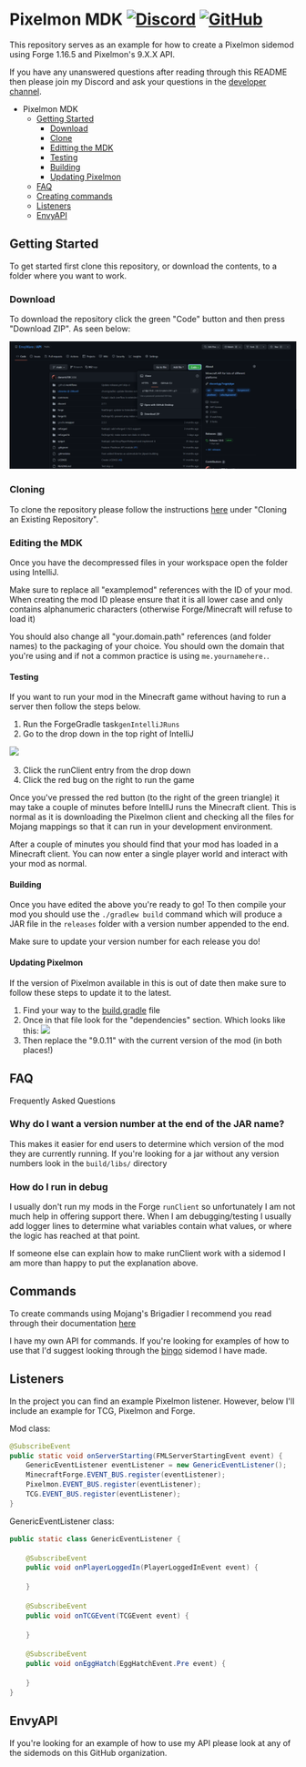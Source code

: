 # Pixelmon MDK [![Discord](https://img.shields.io/discord/831966641586831431)](https://discord.gg/7vqgtrjDGw) [![GitHub](https://img.shields.io/github/license/Pixelmon-Development/API)](https://www.gnu.org/licenses/lgpl-3.0.html)

This repository serves as an example for how to create a Pixelmon sidemod
using Forge 1.16.5 and Pixelmon's 9.X.X API.

If you have any unanswered questions after reading through this README then
please join my Discord and ask your questions in the [developer channel](https://discord.gg/7vqgtrjDGw).


<!-- TOC -->
* Pixelmon MDK
  * [Getting Started](#getting-started)
    * [Download](#download)
    * [Clone](#clone)
    * [Editting the MDK](#editing-the-mdk)
    * [Testing](#testing)
    * [Building](#building)
    * [Updating Pixelmon](#updating-pixelmon)
  * [FAQ](#faq)
  * [Creating commands](#commands)
  * [Listeners](#listeners)
  * [EnvyAPI](#envyapi)
<!-- TOC -->

## Getting Started
To get started first clone this repository, or download the contents, to a 
folder where you want to work. 

### Download
To download the repository click the green "Code" button and then press "Download ZIP".
As seen below:

![img.png](img.png)

### Cloning
To clone the repository please follow the instructions [here](https://git-scm.com/book/en/v2/Git-Basics-Getting-a-Git-Repository)
under "Cloning an Existing Repository".

### Editing the MDK
Once you have the decompressed files in your workspace open the folder using IntelliJ.

Make sure to replace all "examplemod" references with the ID of your mod. When creating the mod ID please ensure
that it is all lower case and only contains alphanumeric characters (otherwise Forge/Minecraft will refuse to load it)

You should also change all "your.domain.path" references (and folder names) to the
packaging of your choice. You should own the domain that you're using and if not
a common practice is using `me.yournamehere.`.

#### Testing
If you want to run your mod in the Minecraft game without having to run a server then follow the steps below.

1. Run the ForgeGradle task`genIntelliJRuns` 
2. Go to the drop down in the top right of IntelliJ

![](https://i.gyazo.com/cef9f240a40c04f0d7ed81e1b66f4a25.png)

3. Click the runClient entry from the drop down
4. Click the red bug on the right to run the game

Once you've pressed the red button (to the right of the green triangle) it may take a couple
of minutes before IntellIJ runs the Minecraft client. This is normal as it is downloading the Pixelmon client
and checking all the files for Mojang mappings so that it can run in your development environment.

After a couple of minutes you should find that your mod has loaded in a Minecraft client. You can now
enter a single player world and interact with your mod as normal.


#### Building
Once you have edited the above you're ready to go! To then compile your mod
you should use the `./gradlew build` command which will produce a JAR file
in the `releases` folder with a version number appended to the end.

Make sure to update your version number for each release you do!

#### Updating Pixelmon
If the version of Pixelmon available in this is out of date then make sure to follow these steps to update it to the latest.

1. Find your way to the [build.gradle](build.gradle) file
2. Once in that file look for the "dependencies" section. Which looks like this:
![](https://i.gyazo.com/8243e355906e817a62347db6ef8ff712.png)
3. Then replace the "9.0.11" with the current version of the mod (in both places!)

## FAQ
Frequently Asked Questions

### Why do I want a version number at the end of the JAR name?
This makes it easier for end users to determine which version of the 
mod they are currently running. If you're looking for a jar without
any version numbers look in the `build/libs/` directory

### How do I run in debug
I usually don't run my mods in the Forge `runClient` so unfortunately I
am not much help in offering support there. When I am debugging/testing
I usually add logger lines to determine what variables contain what values,
or where the logic has reached at that point.

If someone else can explain how to make runClient work with a sidemod I am
more than happy to put the explanation above.

## Commands
To create commands using Mojang's Brigadier I recommend you read through
their documentation [here](https://github.com/Mojang/brigadier/blob/master/README.md)

I have my own API for commands. If you're looking for examples of how to 
use that I'd suggest looking through the [bingo](https://github.com/EnvyWare/ReforgedBingo) sidemod I have made.

## Listeners
In the project you can find an example Pixelmon listener. However, below I'll
include an example for TCG, Pixelmon and Forge.

Mod class:
```java
@SubscribeEvent
public static void onServerStarting(FMLServerStartingEvent event) {
    GenericEventListener eventListener = new GenericEventListener();
    MinecraftForge.EVENT_BUS.register(eventListener);
    Pixelmon.EVENT_BUS.register(eventListener);
    TCG.EVENT_BUS.register(eventListener);
}
```

GenericEventListener class:
```java
public static class GenericEventListener {
    
    @SubscribeEvent
    public void onPlayerLoggedIn(PlayerLoggedInEvent event) {
        
    }
    
    @SubscribeEvent
    public void onTCGEvent(TCGEvent event) {
        
    }
    
    @SubscribeEvent
    public void onEggHatch(EggHatchEvent.Pre event) {
        
    }
}
```

## EnvyAPI

If you're looking for an example of how to use my API please look at
any of the sidemods on this GitHub organization.